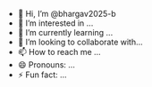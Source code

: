 - 👋 Hi, I’m @bhargav2025-b
- 👀 I’m interested in ...
- 🌱 I’m currently learning ...
- 💞️ I’m looking to collaborate with...
- 📫 How to reach me ...
- 😄 Pronouns: ...
- ⚡ Fun fact: ...

<!---
bhargav2025-b/bhargav2025-b is a ✨ special ✨ repository because its `README.md` (this file) appears on your GitHub profile.
You can click the Preview link to take a look at your changes.
--->
